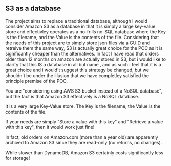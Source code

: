 ## S3 as a database

The project aims to replace a traditional database, although i would consider Amazon S3 as a database in that it is simply a large key-value store and effectivley operates as a no-frills no-SQL database where the Key is the filename, and the Value is the contents of the file.
Considering that the needs of this project are to simply store json files via a GUID and retreive them the same way, S3 is actually great choice for the POC as it is significantly cheaper than the alternatives.
In fact I have read that orders older than 12 months on amazon are actually stored in S3, but i would like to clarify that this IS a database in all but name , and as such i feel that it is a great choice and i would't suggest this strategy be changed, but we shouldn't be under the illusion that we have completley satisfied the principle premise of the POC.


You are "considering using AWS S3 bucket instead of a NoSQL database", but the fact is that Amazon S3 effectively is a NoSQL database.

It is a very large Key-Value store. The Key is the filename, the Value is the contents of the file.

If your needs are simply "Store a value with this key" and "Retrieve a value with this key", then it would work just fine!

In fact, old orders on Amazon.com (more than a year old) are apparently archived to Amazon S3 since they are read-only (no returns, no changes).

While slower than DynamoDB, Amazon S3 certainly costs significantly less for storage!